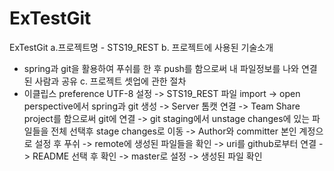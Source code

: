 # ExTestGit
ExTestGit
a.프로젝트명 - STS19_REST 
b. 프로젝트에 사용된 기술소개
- spring과 git을 활용하여 푸쉬를 한 후 push를 함으로써 내 파일정보를 나와 연결된 사람과 공유
c. 프로젝트 셋업에 관한 절차
- 이클립스 preference UTF-8 설정 -> STS19_REST 파일 import -> open perspective에서 spring과 git 생성 -> Server 톰캣 연결 -> Team Share project를 함으로써 git에 연결 -> git staging에서 
  unstage changes에 있는 파일들을 전체 선택후 stage changes로 이동 -> Author와 committer 본인 계정으로 설정 후 푸쉬 -> remote에 생성된 파일들을 확인 -> uri를 github로부터 연결 -> README 
  선택 후 확인 -> master로 설정 -> 생성된 파일 확인

